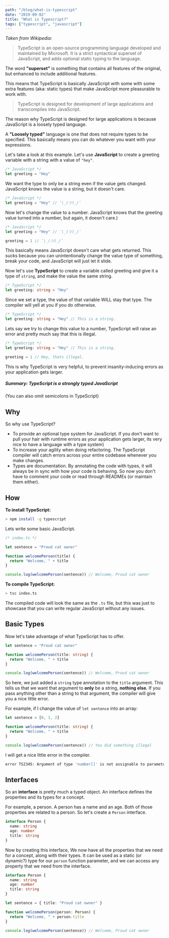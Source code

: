 ```yaml
---
path: "/blog/what-is-typescript"
date: "2019-09-02"
title: "What is Typescript?"
tags: ["typescript", "javascript"]
---
```


_Taken from Wikipedia:_

> TypeScript is an open-source programming language developed and maintained by Microsoft.
> It is a strict syntactical superset of JavaScript, and adds optional static typing to the language.

The word **"superset"** is something that contains all features of the original, but enhanced to include additional features.

This means that TypeScript is basically JavaScript with some with some extra features (aka: static types) that make JavaScript more pleasurable to work with.

> TypeScript is designed for development of large applications and transcompiles into JavaScript.

The reason why TypeScript is designed for large applications is because JavaScript is a loosely typed language.

A **"Loosely typed"** language is one that does not require types to be specified. This basically means you can do whatever you want with your expressions.

Let's take a look at this example. Let's use **JavaScript** to create a greeting variable with a string with a value of `"hey"`.

```javascript
/* JavaScript */
let greeting = "Hey"
```

We want the type to only be a string even if the value gets changed. JavaScript knows the value is a string, but it doesn't care.

```javascript
/* JavaScript */
let greeting = "Hey" // ¯\_(ツ)_/¯
```

Now let's change the value to a number. JavaScript knows that the greeting value turned into a number, but again, it doesn't care.)

```javascript
/* JavaScript */
let greeting = "Hey" // ¯\_(ツ)_/¯

greeting = 1 // ¯\_(ツ)_/¯
```

This basically means JavaScript doesn't care what gets returned. This sucks because you can unintentionally change the value type of something, break your code, and JavaScript will just let it slide.

Now let's use **TypeScript** to create a variable called greeting and give it a type of `string`, and make the value the same string.

```typescript
/* TypeScript */
let greeting: string = "Hey"
```

Since we set a type, the value of that variable WILL stay that type. The compiler will yell at you if you do otherwise.

```typescript
/* TypeScript */
let greeting: string = "Hey" // This is a string.
```

Lets say we try to change this value to a number, TypeScript will raise an error and pretty much say that this is illegal.

```typescript
/* TypeScript */
let greeting: string = "Hey" // This is a string.

greeting = 1 // Hey, thats illegal.
```

This is why TypeScript is very helpful, to prevent insanity-inducing errors as your application gets larger.

##### _Summary:_ TypeScript is a strongly typed JavaScript

(You can also omit semicolons in TypeScript)

## Why

So why use TypeScript?

- To provide an optional type system for JavaScript. If you don't want to pull your hair with runtime errors as your application gets larger, its very nice to have a language with a type system)
- To increase your agility when doing refactoring. The TypeScript compiler will catch errors across your entire codebase whenever you make changes.
- Types are documentation. By annotating the code with types, it will always be in sync with how your code is behaving. So now you don't have to comment your code or read through READMEs (or maintain them either).

## How

**To install TypeScript:**

```zsh
> npm install -g typescript
```

Lets write some basic JavaScript.

```typescript
/* index.ts */

let sentence = "Proud cat owner"

function welcomePerson(title) {
  return "Welcome, " + title
}

console.log(welcomePerson(sentence)) // Welcome, Proud cat owner
```

**To compile TypeScript:**

```zsh
> tsc index.ts
```

The compiled code will look the same as the `.ts` file, but this was just to showcase that you can write regular JavaScript without any issues.

## Basic Types

Now let's take advantage of what TypeScript has to offer.

```typescript
let sentence = "Proud cat owner"

function welcomePerson(title: string) {
  return "Welcome, " + title
}

console.log(welcomePerson(sentence)) // Welcome, Proud cat owner
```

So here, we just added a `string` type annotation to the `title` argument. This tells us that we want that argument to **only** be a string, **nothing else.** If you pass anything other than a string to that argument, the compiler will give you a nice little error.

For example, if I change the value of `let sentence` into an array:

```typescript
let sentence = [0, 1, 2]

function welcomePerson(title: string) {
  return "Welcome, " + title
}

console.log(welcomePerson(sentence)) // You did something illegal
```

I will get a nice little error in the compiler.

```zsh
error TS2345: Argument of type 'number[]' is not assignable to parameter of type 'string'.
```

## Interfaces

So an **interface** is pretty much a typed object. An interface defines the properties and its types for a concept.

For example, a person. A person has a name and an age. Both of those properties are related to a person. So let's create a `Person` interface.

```typescript
interface Person {
  name: string
  age: number
  title: string
}
```

Now by creating this interface, We now have all the properties that we need for a concept, along with their types. It can be used as a static (or dynamic?) type for our `person` function parameter, and we can access any property that we need from the interface.

```typescript
interface Person {
  name: string
  age: number
  title: string
}

let sentence = { title: "Proud cat owner" }

function welcomePerson(person: Person) {
  return "Welcome, " + person.title
}

console.log(welcomePerson(sentence)) // Welcome, Proud cat owner
```
